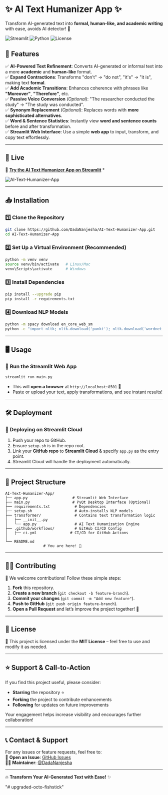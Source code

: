 # ✨ AI Text Humanizer App ✨  
Transform AI-generated text into **formal, human-like, and academic writing** with ease, avoids AI detector! 🚀

![Streamlit](https://img.shields.io/badge/Streamlit-Web_App-red?style=flat-square&logo=streamlit)
![Python](https://img.shields.io/badge/Python-3.10-blue?style=flat-square&logo=python)
![License](https://img.shields.io/github/license/DadaNanjesha/AI-Text-Humanizer-App?style=flat-square)

## 📌 Features  

✅ **AI-Powered Text Refinement**: Converts AI-generated or informal text into a more **academic** and **human-like** format.  
✅ **Expand Contractions**: Transforms "don't" → "do not", "it's" → "it is", making text **formal**.  
✅ **Add Academic Transitions**: Enhances coherence with phrases like **"Moreover"**, **"Therefore"**, etc.  
✅ **Passive Voice Conversion** *(Optional)*: "The researcher conducted the study" → "The study was conducted".  
✅ **Synonym Replacement** *(Optional)*: Replaces words with **more sophisticated alternatives**.  
✅ **Word & Sentence Statistics**: Instantly view **word and sentence counts** before and after transformation.  
✅ **Streamlit Web Interface**: Use a simple **web app** to input, transform, and copy text effortlessly.  
 

---

## 🚀 Live   
🔗 **[Try the AI Text Humanizer App on Streamlit](https://ai-text-humanizer-app-by-dada.streamlit.app/)** *

![AI-Text-Humanizer-App](media/AITOHUMAN.png)

---

## 📥 Installation  

### 1️⃣ Clone the Repository  
```bash
git clone https://github.com/DadaNanjesha/AI-Text-Humanizer-App.git
cd AI-Text-Humanizer-App
```

### 2️⃣ Set Up a Virtual Environment (Recommended)  
```bash
python -m venv venv
source venv/bin/activate   # Linux/Mac
venv\Scripts\activate      # Windows
```

### 3️⃣ Install Dependencies  
```bash
pip install --upgrade pip
pip install -r requirements.txt
```

### 4️⃣ Download NLP Models  
```bash
python -m spacy download en_core_web_sm
python -c "import nltk; nltk.download('punkt'); nltk.download('wordnet'); nltk.download('averaged_perceptron_tagger');"
```

---

## 🖥️ Usage  

### 🎯 **Run the Streamlit Web App**  
```bash
streamlit run main.py
```
- This will **open a browser** at `http://localhost:8501` 🎉  
- Paste or upload your text, apply transformations, and see instant results!  


---

## 🛠️ Deployment  

### 📌 **Deploying on Streamlit Cloud**  
1. Push your repo to GitHub.  
2. Ensure `setup.sh` is in the repo root.  
3. Link your **GitHub repo** to **Streamlit Cloud** & specify `app.py` as the entry point.  
4. Streamlit Cloud will handle the deployment automatically.  

---

## 📂 Project Structure  

```
AI-Text-Humanizer-App/
├── app.py                    # Streamlit Web Interface
├── main.py                   # PyQt Desktop Interface (Optional)
├── requirements.txt           # Dependencies
├── setup.sh                   # Auto-installs NLP models
├── transformer/               # Contains text transformation logic
│   ├── __init__.py
│   └── app.py                 # AI Text Humanization Engine
├── .github/workflows/         # GitHub CI/CD Config
│   ├── ci.yml               # CI/CD for GitHub Actions
│   
└── README.md 
                 # You are here! 🚀
```

---

## 👨‍💻 Contributing  

🙌 We welcome contributions! Follow these simple steps:

1. **Fork** this repository.  
2. **Create a new branch** (`git checkout -b feature-branch`).  
3. **Commit your changes** (`git commit -m "Add new feature"`).  
4. **Push to GitHub** (`git push origin feature-branch`).  
5. **Open a Pull Request** and let’s improve the project together! 🚀  

---

## 📄 License  

📝 This project is licensed under the **MIT License** – feel free to use and modify it as needed.

---
## ⭐️ Support & Call-to-Action

If you find this project useful, please consider:
- **Starring** the repository ⭐️
- **Forking** the project to contribute enhancements
- **Following** for updates on future improvements

Your engagement helps increase visibility and encourages further collaboration!

---

## 📞 Contact & Support  

For any issues or feature requests, feel free to:  
📩 **Open an Issue**: [GitHub Issues](https://github.com/DadaNanjesha/AI-Text-Humanizer-App/issues)  
👨‍💻 **Maintainer**: [@DadaNanjesha](https://github.com/DadaNanjesha)  

---

🔥 **Transform Your AI-Generated Text with Ease!** ✨

"# upgraded-octo-fishstick" 
